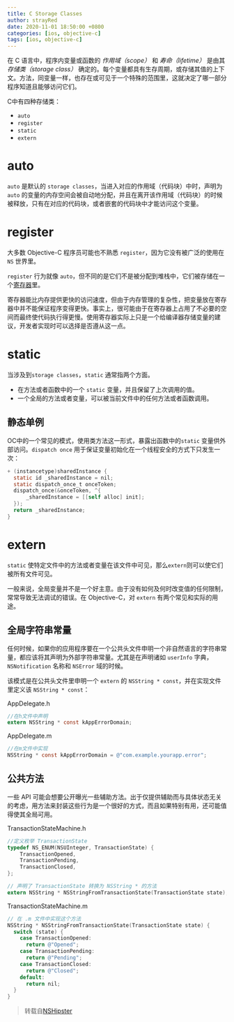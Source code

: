```yaml
---
title: C Storage Classes
author: strayRed
date: 2020-11-01 18:50:00 +0800
categories: [ios, objective-c]
tags: [ios, objective-c]
---
```


在 C 语言中，程序内变量或函数的 *作用域（scope）* 和 *寿命（lifetime）* 是由其 *存储类（storage class）* 确定的。每个变量都具有生存周期，或存储其值的上下文。方法，同变量一样，也存在或可见于一个特殊的范围里，这就决定了哪一部分程序知道且能够访问它们。

C中有四种存储类：

- `auto`
- `register`
- `static`
- `extern`

# auto

`auto` 是默认的  `storage classes`，当进入对应的作用域（代码块）中时，声明为 `auto` 的变量的内存空间会被自动地分配，并且在离开该作用域（代码块）的时候被释放，只有在对应的代码块，或者嵌套的代码块中才能访问这个变量。

# register

大多数 Objective-C 程序员可能也不熟悉 `register`，因为它没有被广泛的使用在 `NS` 世界里。

`register` 行为就像 `auto`，但不同的是它们不是被分配到堆栈中，它们被存储在一个[寄存器](https://zh.wikipedia.org/wiki/寄存器)里。

寄存器能比内存提供更快的访问速度，但由于内存管理的复杂性，把变量放在寄存器中并不能保证程序变得更快。事实上，很可能由于在寄存器上占用了不必要的空间而最终使代码执行得更慢。使用寄存器实际上只是一个给编译器存储变量的建议，开发者实现时可以选择是否遵从这一点。

# static

当涉及到`storage classes`，`static` 通常指两个方面。

- 在方法或者函数中的一个 `static` 变量，并且保留了上次调用的值。
- 一个全局的方法或者变量，可以被当前文件中的任何方法或者函数调用。
## 静态单例

OC中的一个常见的模式，使用类方法这一形式，暴露出函数中的`static` 变量供外部访问。`dispatch once` 用于保证变量初始化在一个线程安全的方式下只发生一次：
```ObjectiveC
+ (instancetype)sharedInstance {
  static id _sharedInstance = nil;
  static dispatch_once_t onceToken;
  dispatch_once(&onceToken, ^{
      _sharedInstance = [[self alloc] init];
  });
  return _sharedInstance;
}
```

# extern

`static` 使特定文件中的方法或者变量在该文件中可见，那么`extern`则可以使它们被所有文件可见。

一般来说，全局变量并不是一个好主意。由于没有如何及何时改变值的任何限制，常常导致无法调试的错误。在 Objective-C，对 `extern` 有两个常见和实际的用途。

## 全局字符串常量

任何时候，如果你的应用程序要在一个公共头文件申明一个非自然语言的字符串常量，都应该将其声明为外部字符串常量。尤其是在声明诸如 `userInfo` 字典，`NSNotification` 名称和 `NSError` 域的时候。

该模式是在公共头文件里申明一个 `extern` 的 `NSString * const`，并在实现文件里定义该 `NSString * const`：

AppDelegate.h

```objective-c
//在h文件中声明
extern NSString * const kAppErrorDomain;
```

AppDelegate.m
```objective-c
//在m文件中实现
NSString * const kAppErrorDomain = @"com.example.yourapp.error";
```
## 公共方法

一些 API 可能会想要公开曝光一些辅助方法。出于仅提供辅助而与具体状态无关的考虑，用方法来封装这些行为是一个很好的方式，而且如果特别有用，还可能值得使其全局可用。

 TransactionStateMachine.h
```objective-c
//定义枚举 TransactionState
typedef NS_ENUM(NSUInteger, TransactionState) {
    TransactionOpened,
    TransactionPending,
    TransactionClosed,
};

// 声明了 TransactionState 转换为 NSString * 的方法
extern NSString * NSStringFromTransactionState(TransactionState state);
```

 TransactionStateMachine.m

```objective-c
// 在 .m 文件中实现这个方法
NSString * NSStringFromTransactionState(TransactionState state) {
  switch (state) {
    case TransactionOpened:
      return @"Opened";
    case TransactionPending:
      return @"Pending";
    case TransactionClosed:
      return @"Closed";
    default:
      return nil;
  }
}
```

> 转载自[NSHipster](https://nshipster.com/c-storage-classes/)